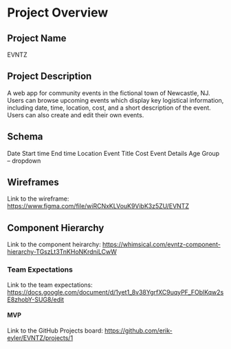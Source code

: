 # Project Overview

## Project Name

EVNTZ

## Project Description

A web app for community events in the fictional town of Newcastle, NJ. Users can browse upcoming events which display key logistical information, including date, time, location, cost, and a short description of the event. Users can also create and edit their own events.

## Schema

Date
Start time
End time
Location
Event Title
Cost
Event Details
Age Group – dropdown

## Wireframes

Link to the wireframe: <https://www.figma.com/file/wiRCNxKLVouK9VibK3z5ZU/EVNTZ>

## Component Hierarchy

Link to the component heirarchy: <https://whimsical.com/evntz-component-hierarchy-TGszLt3TnKHoNKrdniLCwW>

### Team Expectations

Link to the team expectations: <https://docs.google.com/document/d/1yet1_8v38YgrfXC9uqyPF_FOblKqw2sE8zhobY-SUG8/edit>

#### MVP

Link to the GitHub Projects board: <https://github.com/erik-eyler/EVNTZ/projects/1>
